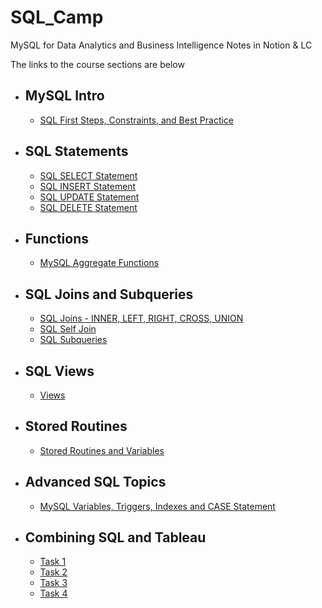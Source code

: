 # SQL_Camp

MySQL for Data Analytics and Business Intelligence Notes in Notion &amp; LC

The links to the course sections are below

- ## MySQL Intro
  - [SQL First Steps, Constraints, and Best Practice](https://cloudy-kiwi-f5a.notion.site/SQL-First-Steps-Constraints-and-Best-Practice-01d502da4cf146a6948eb20067c169e9)
- ## SQL Statements
  - [SQL SELECT Statement](https://cloudy-kiwi-f5a.notion.site/SQL-SELECT-Statement-3473ca74edd8483baad65edcd8bb1352)
  - [SQL INSERT Statement](https://cloudy-kiwi-f5a.notion.site/SQL-INSERT-Statement-76c2c6ab64da45e58cbef310d1235d61)
  - [SQL UPDATE Statement](https://cloudy-kiwi-f5a.notion.site/SQL-UPDATE-Statement-440b2a7f6faa4ddcb5480cbcabdc0d7b)
  - [SQL DELETE Statement](https://cloudy-kiwi-f5a.notion.site/SQL-DELETE-Statement-83422971fc12454da6b609004054c0eb)
- ## Functions
  - [MySQL Aggregate Functions](https://cloudy-kiwi-f5a.notion.site/MySQL-Aggregate-Functions-3874c06954de4b8bbba08739560d60b0)
- ## SQL Joins and Subqueries
  - [SQL Joins - INNER, LEFT, RIGHT, CROSS, UNION](https://cloudy-kiwi-f5a.notion.site/SQL-Joins-INNER-LEFT-RIGHT-CROSS-UNION-993e7b07187644468fc6e92bdcf4f752)
  - [SQL Self Join](https://cloudy-kiwi-f5a.notion.site/SQL-Self-Join-9eab9c9de2d54f16a9d6b269385df641)
  - [SQL Subqueries](https://cloudy-kiwi-f5a.notion.site/SQL-Subqueries-ffa8c4721da244d783c8c6e01f304489)
- ## SQL Views
  - [Views](https://cloudy-kiwi-f5a.notion.site/SQL-Views-7627e30a22614c2faf1d994b29213805)
- ## Stored Routines
  - [Stored Routines and Variables](https://cloudy-kiwi-f5a.notion.site/Stored-Routines-3d788c1690a947d687c47f668abc3659)
- ## Advanced SQL Topics
  - [MySQL Variables, Triggers, Indexes and CASE Statement](https://cloudy-kiwi-f5a.notion.site/Advanced-SQL-Topics-65da3a3cd86649d6a951284a02b87757)
- ## Combining SQL and Tableau
  - [Task 1](https://cloudy-kiwi-f5a.notion.site/Task-1-257586d1abae46689ed6c3608ce2fe19)
  - [Task 2](https://cloudy-kiwi-f5a.notion.site/Task-2-7275fda0a6ad47d89bc0893d0529df55)
  - [Task 3](https://cloudy-kiwi-f5a.notion.site/Task-3-3013d53bf5d94852b3023934822405ad)
  - [Task 4](https://cloudy-kiwi-f5a.notion.site/Task-4-02e766cfe2434076875eee5dc8c5ea4b)
